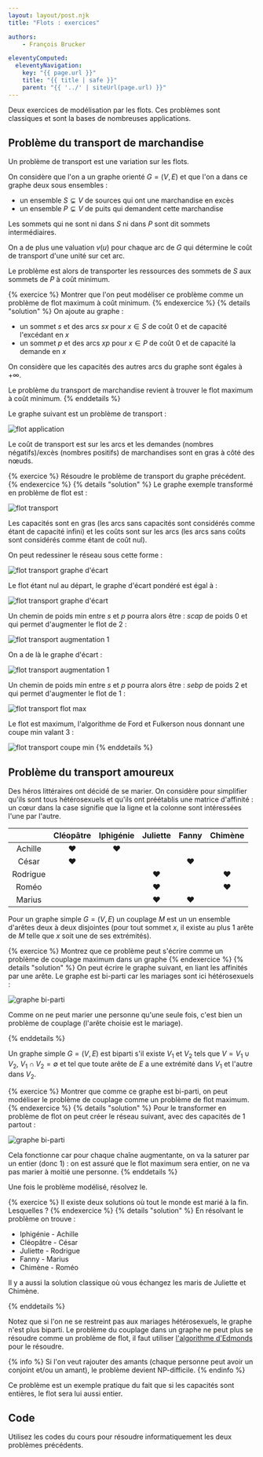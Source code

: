 ```yaml
---
layout: layout/post.njk
title: "Flots : exercices"

authors: 
    - François Brucker

eleventyComputed:
  eleventyNavigation:
    key: "{{ page.url }}"
    title: "{{ title | safe }}"
    parent: "{{ '../' | siteUrl(page.url) }}"
---
```


Deux exercices de modélisation par les flots. Ces problèmes sont classiques et sont la bases de nombreuses applications.

## Problème du transport de marchandise

Un problème de transport est une variation sur les flots.

On considère que l'on a un graphe orienté $G = (V, E)$ et que l'on a dans ce graphe deux sous ensembles :

* un ensemble $S \subsetneq V$ de sources qui ont une marchandise en excès
* un ensemble $P \subsetneq V$ de puits qui demandent cette marchandise

Les sommets qui ne sont ni dans $S$ ni dans $P$ sont dit sommets intermédiaires.

On a de plus une valuation $v(u)$ pour chaque arc de $G$ qui détermine le coût de transport d'une unité sur cet arc.

Le problème est alors de transporter les ressources des sommets de $S$ aux sommets de $P$ à coût minimum.

{% exercice %}
Montrer que l'on peut modéliser ce problème comme un problème de flot maximum à coût minimum.
{% endexercice %}
{% details "solution" %}
On ajoute au graphe :

* un sommet $s$ et des arcs $sx$ pour $x \in S$ de coût 0 et de capacité l'excédant en $x$
* un sommet $p$ et des arcs $xp$ pour $x \in P$ de coût 0 et de capacité la demande en $x$

On considère que les capacités des autres arcs du graphe sont égales à $+\infty$.

Le problème du transport de marchandise revient à trouver le flot maximum à coût minimum.
{% enddetails %}

Le graphe suivant est un problème de transport :

![flot application](flot-app-5.png)

Le coût de transport est sur les arcs et les demandes (nombres négatifs)/excès (nombres positifs) de marchandises sont en gras à côté des nœuds.

{% exercice %}
Résoudre le problème de transport du graphe précédent.
{% endexercice %}
{% details "solution" %}
Le graphe exemple transformé en problème de flot est :

![flot transport](flot-app-6.png)

Les capacités sont en gras (les arcs sans capacités sont considérés comme étant de capacité infini) et les coûts sont sur les arcs (les arcs sans coûts sont considérés comme étant de coût nul).

On peut redessiner le réseau sous cette forme :

![flot transport graphe d'écart](flot-app-transport-1.png)

Le flot étant nul au départ, le graphe d'écart pondéré est égal à :

![flot transport graphe d'écart](flot-app-transport-2.png)

Un chemin de poids min entre $s$ et $p$ pourra alors être : $scap$ de poids 0 et qui permet d'augmenter le flot de 2 :

![flot transport augmentation 1](flot-app-transport-3.png)

On a de là le graphe d'écart :

![flot transport augmentation 1](flot-app-transport-4.png)

Un chemin de poids min entre $s$ et $p$ pourra alors être : $sebp$ de poids 2 et qui permet d'augmenter le flot de 1 :

![flot transport flot max](flot-app-transport-5.png)

Le flot est maximum, l'algorithme de Ford et Fulkerson nous donnant une coupe min valant 3 :

![flot transport coupe min](flot-app-transport-6.png)
{% enddetails %}

## Problème du transport amoureux

Des héros littéraires ont décidé de se marier. On considère pour simplifier qu'ils sont tous hétérosexuels et qu'ils ont préétablis une matrice d'affinité : un cœur dans la case signifie que la ligne et la colonne sont intéressées l'une par l'autre.

|         |Cléopâtre|Iphigénie|Juliette|Fanny|Chimène|
|  :-:    |   :-:   |   :-:   |   :-:  |:-:  |  :-:  |
|Achille  |     ♥   |    ♥    |        |     |       |
|César    |     ♥   |         |        |  ♥  |       |
|Rodrigue |         |         |    ♥   |     |   ♥   |
|Roméo    |         |         |    ♥   |     |   ♥   |
|Marius   |         |         |    ♥   |  ♥  |       |

Pour un graphe simple $G = (V, E)$ un couplage $M$ est un un ensemble d'arêtes deux à deux disjointes (pour tout sommet $x$, il existe au plus 1 arête de $M$ telle que $x$ soit une de ses extrémités).

{% exercice %}
Montrez que ce problème peut s'écrire comme un problème de couplage maximum dans un graphe
{% endexercice %}
{% details "solution" %}
On peut écrire le graphe suivant, en liant les affinités par une arête. Le graphe est bi-parti car les mariages sont ici hétérosexuels :

![graphe bi-parti](flot-app-mariage-1.png)

Comme on ne peut marier une personne qu'une seule fois, c'est bien un problème de couplage (l'arête choisie est le mariage).

{% enddetails %}

Un graphe simple $G = (V, E)$ est biparti s'il existe $V_1$ et $V_2$ tels que $V = V_1 \cup V_2$, $V_1 \cap V_2 = \emptyset$ et tel que toute arête de $E$ a une extrémité dans $V_1$ et l'autre dans $V_2$.

{% exercice %}
Montrer que comme ce graphe est bi-parti, on peut modéliser le problème de couplage comme un problème de flot maximum.
{% endexercice %}
{% details "solution" %}
Pour le transformer en problème de flot on peut créer le réseau suivant, avec des capacités de 1 partout :

![graphe bi-parti](flot-app-mariage-2.png)

Cela fonctionne car pour chaque chaîne augmentante, on va la saturer par un entier (donc 1) : on est assuré que le flot maximum sera entier, on ne va pas marier à moitié une personne.
{% enddetails %}

Une fois le problème modélisé, résolvez le.

{% exercice %}
Il existe deux solutions où tout le monde est marié à la fin. Lesquelles ?
{% endexercice %}
{% details "solution" %}
En résolvant le problème on trouve :

* Iphigénie - Achille
* Cléopâtre - César
* Juliette - Rodrigue
* Fanny - Marius
* Chimène - Roméo

Il y a aussi la solution classique où vous échangez les maris de Juliette et Chimène.

{% enddetails %}

Notez que si l'on ne se restreint pas aux mariages hétérosexuels, le graphe n'est plus biparti. Le problème du couplage dans un graphe ne peut plus se résoudre comme un problème de flot, il faut utiliser [l'algorithme d'Edmonds](https://fr.wikipedia.org/wiki/Algorithme_d%27Edmonds_pour_les_couplages) pour le résoudre.

{% info %}
Si l'on veut rajouter des amants (chaque personne peut avoir un conjoint et/ou un amant), le problème devient NP-difficile.
{% endinfo %}

Ce problème est un exemple pratique du fait que si les capacités sont entières, le flot sera lui aussi entier.

## Code

Utilisez les codes du cours pour résoudre informatiquement les deux problèmes précédents.